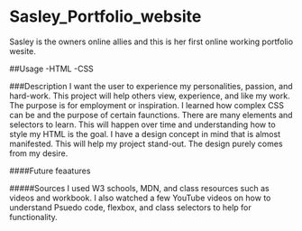 # Sasley_Portfolio_website
Sasley is the owners online allies and this is her first online working portfolio wesite.

##Usage
-HTML
-CSS

###Description
I want the user to experience my personalities, passion, and hard-work. This project will help others view, experience, and like my work. The purpose is for employment or inspiration. I learned how complex CSS can be and the purpose of certain faunctions. There are many elements and selectors to learn. This will happen over time and understanding how to style my HTML is the goal. I have a design concept in mind that is almost manifested. This will help my project stand-out. The design purely comes from my desire.

####Future feaatures

#####Sources
I used W3 schools, MDN, and class resources such as videos and workbook. I also watched a few YouTube videos on how to understand Psuedo code, flexbox, and class selectors to help for functionality.